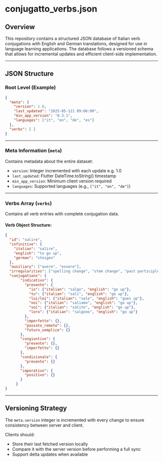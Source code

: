 # conjugatto_verbs.json

## Overview
This repository contains a structured JSON database of Italian verb conjugations with English and German translations, designed for use in language learning applications. The database follows a versioned schema that allows for incremental updates and efficient client-side implementation.

---

## JSON Structure

### Root Level (Example)

```json
{
  "meta": {
    "version": 1.0,
    "last_updated": "2025-05-121 09:06:00",
    "min_app_version": "0.3.1",
    "languages": ["it", "en", "de", "es"]
  },
  "verbs": [ ]
}
```

---

### Meta Information (`meta`)
Contains metadata about the entire dataset:

- `version`: Integer incremented with each update e.g. 1.0 
- `last_updated`: Flutter DateTime.toString() timestamp  
- `min_app_version`: Minimum client version required  
- `languages`: Supported languages (e.g., `["it", "en", "de"]`)

---

### Verbs Array (`verbs`)
Contains all verb entries with complete conjugation data.

#### Verb Object Structure:

```json
{
  "id": "salire",
  "infinitive": {
    "italian": "salire",
    "english": "to go up",
    "german": "steigen"
  },
  "auxiliary": ["avere", "essere"],
  "irregularities": ["spelling change", "stem change", "past participle", "present gerund", "using -isc-"],
  "conjugations": {
       "indicativo": {
         "presente": {
           "io": {"italian": "salgo", "english": "go up"},
           "tu": {"italian": "sali", "english": "go up"},
           "lui/lei": {"italian": "sale", "english": "goes up"},
           "noi": {"italian": "saliamo", "english": "go up"},
           "voi": {"italian": "salite", "english": "go up"},
           "loro": {"italian": "salgono", "english": "go up"}
         },
         "imperfetto": {},
         "passato_remoto": {},
         "futuro_semplice": {}
       },
       "congiuntivo": {
         "presente": {},
         "imperfetto": {}
       },
       "condizionale": {
         "presente": {}
       },
       "imperativo": {
         "positivo": {}
       }
     }
}
```

---

## Versioning Strategy

The `meta.version` integer is incremented with every change to ensure consistency between server and client.

Clients should:

- Store their last fetched version locally  
- Compare it with the server version before performing a full sync  
- Support delta updates when available  
